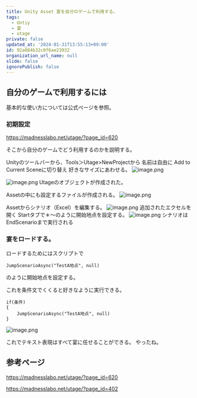 ```yaml
---
title: Unity Asset 宴を自分のゲームで利用する。
tags:
  - Untiy
  - 宴
  - utage
private: false
updated_at: '2024-01-31T13:55:13+09:00'
id: 92a084b32c0f6ae23932
organization_url_name: null
slide: false
ignorePublish: false
---
```

## 自分のゲームで利用するには

基本的な使い方については公式ページを参照。
### 初期設定
https://madnesslabo.net/utage/?page_id=620

そこから自分のゲームでどう利用するのかを説明する。

Unityのツールバーから、Tools＞Utage>NewProjectから
名前は自由に
Add to Current Sceneに切り替え
好きなサイズにあわせる。
![image.png](https://qiita-image-store.s3.ap-northeast-1.amazonaws.com/0/2294598/846aedb0-0052-7b65-a6a1-2a828dd1546f.png)



![image.png](https://qiita-image-store.s3.ap-northeast-1.amazonaws.com/0/2294598/0325ad64-2679-9e45-bef4-5b353e223359.png)
Utageのオブジェクトが作成された。

Assetの中にも設定するファイルが作成される。
![image.png](https://qiita-image-store.s3.ap-northeast-1.amazonaws.com/0/2294598/4f5ed9e7-c776-7676-b938-c5d0e113307c.png)

Assetからシナリオ（Excel）を編集する。
![image.png](https://qiita-image-store.s3.ap-northeast-1.amazonaws.com/0/2294598/0c8be31d-46b8-7419-cce3-3720b55e4444.png)
追加されたエクセルを開く
Startタブで＊～のように開始地点を設定する。
![image.png](https://qiita-image-store.s3.ap-northeast-1.amazonaws.com/0/2294598/35f7ef1c-dca9-e644-de1c-47665c243e32.png)
シナリオはEndScenarioまで実行される


### 宴をロードする。
ロードするためにはスクリプトで
```
JumpScenarioAsync("TestA地点", null)
```
のように開始地点を設定する。

これを条件文でくくると好きなように実行できる。

```
if(条件)
{
    JumpScenarioAsync("TestA地点", null)
}
```
![image.png](https://qiita-image-store.s3.ap-northeast-1.amazonaws.com/0/2294598/c72fb0f8-e7d7-907d-53dc-868e01d91662.png)

これでテキスト表現はすべて宴に任せることができる。
やったね。


## 参考ページ
https://madnesslabo.net/utage/?page_id=620

https://madnesslabo.net/utage/?page_id=402

